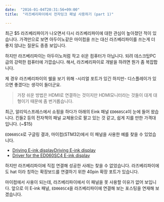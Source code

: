 ```yaml
---
date:  "2016-01-04T20:31:56+09:00"
title:  "라즈베리파이에서 전자잉크 패널 사용하기 (part 1)"

---
```


최근 $5 라즈베리파이가 나오면서 다시 라즈베리파이에 대한 관심이
높아졌던 적이 있습니다. 가격만으로 보면 아두이노같은 마이컴을 쓰는 대신
라즈베리파이를 쓰는게 더 좋지 않냐는 질문도 종종 보입니다.

하지만 라즈베리파이는 아두이노처럼 작고 쉬운 컴퓨터가 아닙니다.
되려 데스크탑PC 급의 강력한 컴퓨터에 가깝습니다.
해서, 라즈베리파이로 개발을 하려면 뭔가 좀 복잡합니다.

제 경우 라즈베리파이의 쉘을 보기 위해 -시리얼 포트가 있긴 하지만- 디스플레이가
있으면 좋겠다는 생각이 들더군요.

> 가장 쉬운 방법은 HDMI로 연결하는 것이지만 HDMI모니터라는 것들이
> 대게 대형이기 때문에 좀 번거롭습니다.

최근, 알리익스프레스에서 쇼핑을 하다가 아래의 Eink 패널 `ED060SC4`이
눈에 들어 왔습니다. 킨들2 등의 전자책의 패널 교체용으로 팔고 있는 것 같고,
쉽게 지를 만한 가격대 입니다. (~$15)

`ED060SC4`로 구글링 결과, 마이컴(STM32)에서 이 패널을 사용한 예를 찾을 수 있었습니다.

* [Driving E-ink displayDriving E-ink display](http://essentialscrap.com/eink/)
* [Driver for the ED060SC4 E-ink display](https://github.com/PetteriAimonen/ED060SC4_driver)

하지만 라즈베리파이에 직접 연결해 성공한 사례는 찾을 수 없었습니다.
라즈베리파이에도 hat 이라 칭하는 확장보드를 연결하기 위한
40pin 확장 포트가 있습니다.

마이컴에서 사용이 되는데, 라즈베리파이에서 이 패널을 못 사용할 이유가 없어 보입니다.
앞으로 이 E-ink 패널, `ED060SC4`을 라즈베리파이에
연결해 보는 포스팅을 연재해 보겠습니다.
